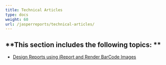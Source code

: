 ```yaml
---
title: Technical Articles
type: docs
weight: 60
url: /jasperreports/technical-articles/
---
```


**This section includes the following topics:
**
---------------------------------------------
- [Design Reports using iReport and Render BarCode Images](/barcode/jasperreports/design-reports-using-ireport-and-render-barcode-images/) 

